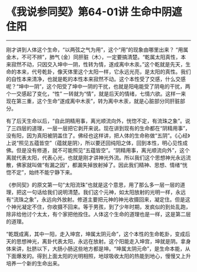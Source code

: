 # 《我说参同契》第64-01讲 生命中阴遮住阳

------

刚才讲到人体这个生命，“以两弦之气为用”，这个“用”的现象由哪里出来？ “用属金木，不可不辨”，肺气 (金）同肝脏（木〉，一定要搞清楚。“乾属太阳真性，本来寂然不动，只因交入坤中一阴，性转为情，遂成离中木汞。”这个乾就是先天，生命的本来，代号乾卦，像天体里这个太阳一样，它永远光亮，是太阳的真性。我们的自性本来清净，也就是乾的本性本来寂然不动。这个本性受了交感，什么交感呢？“坤中一阴”，这个阳受了坤中一阴的干扰，也就是阳电能受了阴电的干扰，两个一交感起了变化，“性” 一转就为“情”，就是后天的情绪，七情六欲。这样一来现在第三重，这个生命“遂成离中木汞”，转为离中木汞，就是心脏部分同肝脏部分。

有了后天生命以后，“自此阴精用事，离光顺流向外，恍惚不定，有流珠之象”。说了三四层的道理，一层一层把它剥开来说。现在讲到现有的生命都在“阴精用事”，没有阳，因为真阳被阴盖住了。佛经也这样讲，把人体的生命称做“五阴”。《心经》上说“照见五蕴皆空”（蕴就是阴〉，所以要还回纯阳之体，回到本性，明心见性成佛。但是没有修道，就不可能照见“五蕴皆空”。“阴精用事，离光顺流向外”，这个离就代表太阳，代表心光，也就是刚才讲神光外流。所以我们这个思想神光永远流散，佛家就叫做“有漏之因”，都漏失掉放射掉了。因此我们精神、思想、情绪“恍惚不定”，始终不能宁静下来。

《参同契》的原文第一句“太阳流珠”也就是这个意思，用了那么多一层一层的道理，把这一句话给我们说明清楚。我们这个元神，如太阳放射的光明一样，永远有“流珠之象”，永远向外放射。修道主要把元神的神光收摄回来，凝定住。但是这个神光凝定不住，你收摄不回来。等于男孩，到了少年时期，发疯似的到处乱跑，除非给他讨个太太，有个家把他拴住。人体这个生命的道理也是一样，这是第二层的道理。

“乾既成离，其中一阳，走入坤宫，坤属太阴元命”，这个本性的生命乾卦，变成后天的思想神光，离卦代表太阳，永远在放射。这个阳能走入坤宫，坤就是阴。拿身体来讲，肚脐以下，大肠小肠这些地方都是坤。“坤属太阴元命”，是生命本能，从下面爆发的。得到上面太阳的光明相照，地球吸收太阳的热能到地心，慢慢又上升培养一个新的生命出来。